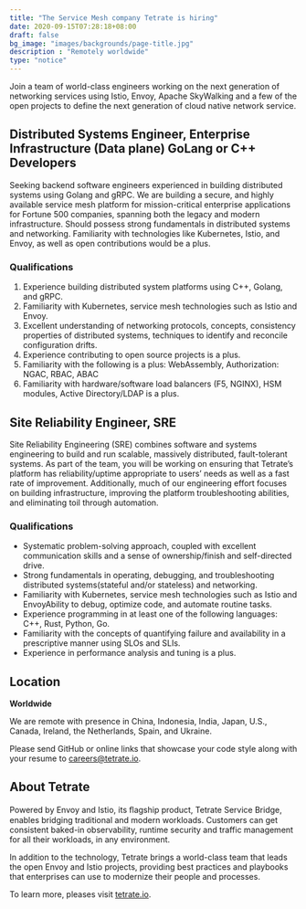 ```yaml
---
title: "The Service Mesh company Tetrate is hiring"
date: 2020-09-15T07:28:18+08:00
draft: false
bg_image: "images/backgrounds/page-title.jpg"
description : "Remotely worldwide"
type: "notice"
---
```


Join a team of world-class engineers working on the next generation of networking services using Istio, Envoy, Apache SkyWalking and a few of the open projects to define the next generation of cloud native network service.

## Distributed Systems Engineer, Enterprise Infrastructure (Data plane) GoLang or C++ Developers

Seeking backend software engineers experienced in building distributed systems using Golang and gRPC. We are building a secure, and highly available service mesh platform for mission-critical enterprise applications for Fortune 500 companies, spanning both the legacy and modern infrastructure. Should possess strong fundamentals in distributed systems and networking. Familiarity with technologies like Kubernetes, Istio, and Envoy, as well as open contributions would be a plus.

### Qualifications

1. Experience building distributed system platforms using C++, Golang, and gRPC.
2. Familiarity with Kubernetes, service mesh technologies such as Istio and Envoy.
3. Excellent understanding of networking protocols, concepts, consistency properties of distributed systems, techniques to identify and reconcile configuration drifts.
4. Experience contributing to open source projects is a plus.
5. Familiarity with the following is a plus: WebAssembly, Authorization: NGAC, RBAC, ABAC 
6. Familiarity with hardware/software load balancers (F5, NGINX), HSM modules, Active Directory/LDAP is a plus.

## Site Reliability Engineer, SRE

Site Reliability Engineering (SRE) combines software and systems engineering to build and run scalable, massively distributed, fault-tolerant systems. As part of the team, you will be working on ensuring that Tetrate’s platform has reliability/uptime appropriate to users’ needs as well as a fast rate of improvement. Additionally, much of our engineering effort focuses on building infrastructure, improving the platform troubleshooting abilities, and eliminating toil through automation.

### Qualifications

- Systematic problem-solving approach, coupled with excellent communication skills and a sense of ownership/finish and self-directed drive.
- Strong fundamentals in operating, debugging, and troubleshooting distributed systems(stateful and/or stateless) and networking.
- Familiarity with Kubernetes, service mesh technologies such as Istio and EnvoyAbility to debug, optimize code, and automate routine tasks.
- Experience programming in at least one of the following languages: C++, Rust, Python, Go.
- Familiarity with the concepts of quantifying failure and availability in a prescriptive manner using SLOs and SLIs.
- Experience in performance analysis and tuning is a plus.

## Location

**Worldwide**

We are remote with presence in China, Indonesia, India, Japan, U.S., Canada, Ireland, the Netherlands, Spain, and Ukraine. 

Please send GitHub or online links that showcase your code style along with your resume to [careers@tetrate.io](mailto:careers@tetrate.io).

## About Tetrate

Powered by Envoy and Istio, its ﬂagship product, Tetrate Service Bridge, enables bridging traditional and modern workloads. Customers can get consistent baked-in observability, runtime security and traffic management for all their workloads, in any environment.

In addition to the technology, Tetrate brings a world-class team that leads the open Envoy and Istio projects, providing best practices and playbooks that enterprises can use to modernize their people and processes.

To learn more, pleases visit [tetrate.io](https://tetrate.io).